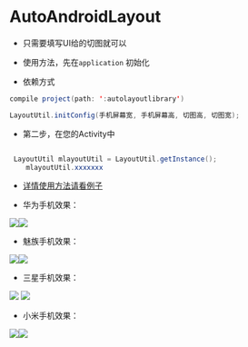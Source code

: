 # AutoAndroidLayout
- 只需要填写UI给的切图就可以


- 使用方法，先在`application` 初始化


- 依赖方式

```java
compile project(path: ':autolayoutlibrary')

```


```java
LayoutUtil.initConfig(手机屏幕宽, 手机屏幕高, 切图高, 切图宽);

```

- 第二步，在您的Activity中

```java

 LayoutUtil mlayoutUtil = LayoutUtil.getInstance();
    mlayoutUtil.xxxxxxx

```


- [详情使用方法请看例子](https://github.com/l123456789jy/AutoAndroidLayout/blob/master/app/src/main/java/com/lazy/autoandroidlayout/MainActivity.java)




- 华为手机效果：







![](https://github.com/l123456789jy/AutoAndroidLayout/blob/master/image/hua_wei_a.jpg)![](https://github.com/l123456789jy/AutoAndroidLayout/blob/master/image/hua_wei_b.jpg)








- 魅族手机效果：














![](https://github.com/l123456789jy/AutoAndroidLayout/blob/master/image/mei_zu_a.jpg)![](https://github.com/l123456789jy/AutoAndroidLayout/blob/master/image/mei_zu_b.jpg)








- 三星手机效果：












![](https://github.com/l123456789jy/AutoAndroidLayout/blob/master/image/san_xing_a.jpg) ![](https://github.com/l123456789jy/AutoAndroidLayout/blob/master/image/san_xing_b.jpg)

















- 小米手机效果：






![](https://github.com/l123456789jy/AutoAndroidLayout/blob/master/image/xiao_mi_a.jpg)![](https://github.com/l123456789jy/AutoAndroidLayout/blob/master/image/xiao_mi_b.jpg)

